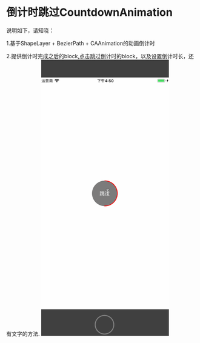 # 倒计时跳过CountdownAnimation
说明如下，请知晓：

1.基于ShapeLayer + BezierPath + CAAnimation的动画倒计时

2.提供倒计时完成之后的block,点击跳过倒计时的block，以及设置倒计时长，还有文字的方法. 
![image](https://github.com/wutong618/CountdownAnimation/blob/master/CountdownAnima.gif)
